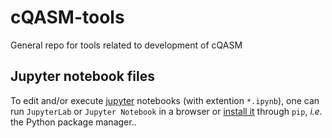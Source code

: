 # cQASM-tools
General repo for tools related to development of cQASM

## Jupyter notebook files

To edit and/or execute [jupyter](https://jupyter.org/) notebooks (with extention `*.ipynb`), one can run `JupyterLab` or `Jupyter Notebook` in a browser
or [install it](https://jupyter.org/install) through `pip`, *i.e.* the Python package manager..
